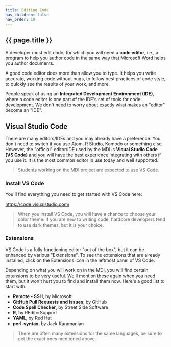 ```yaml
---
title: Editing Code
has_children: false
nav_order: 10
---
```


## {{ page.title }}

A developer must edit code, for which you
will need a **code editor**, i.e., a program to help you author code
in the same way that Microsoft Word helps you author documents.

A good code editor does more than allow you to type.
It helps you write accurate, working code without bugs,
to follow best practices of code style, to quickly see
the results of your work, and more.

People speak of using an **Integrated Development Environment (IDE)**,
where a code editor is one part of the IDE's set of tools
for code development. We don't need to worry about exactly what 
makes an "editor" become an "IDE".

## Visual Studio Code

There are many editors/IDEs and you may already 
have a preference. You don't need to switch if you 
use Atom, R Studio, Komodo or something else. However, the "official"
editor/IDE used by the MDI is **Visual Studio Code (VS Code)** and you will have
the best experience integrating with others if you use it. It is 
the most common editor in use today and well supported. 

> Students working on the MDI project are expected to use VS Code.

### Install VS Code

You'll find everything you need to get started with VS Code here:

<https://code.visualstudio.com/>

>When you install VS Code, you will have a chance to choose your color
>theme. If you are new to writing code, hardcore developers tend to use 
>dark themes, but it is your choice.

### Extensions

VS Code is a fully functioning editor "out of the box", but it
can be enhanced by various "Extensions". To see the extensions that are
already installed, click on the Extensions icon in the leftmost panel of VS Code.

Depending on what you will work on in the MDI, you will find certain extensions 
to be very useful. We'll mention these again when you need them, but it
won't hurt you to find and install them now. Here's a good list to start with. 

- **Remote - SSH**, by Microsoft
- **GitHub Pull Requests and Issues**, by GitHub
- **Code Spell Checker**, by Street Side Software 
- **R**, by REditorSupport  
- **YAML**, by Red Hat  
- **perl-syntax**, by Jack Karamanian  

> There are often many extensions for the same languages, be sure to get the exact ones mentioned above.
